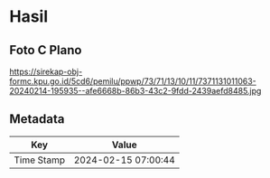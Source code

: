 # Hasil

## Foto C Plano

https://sirekap-obj-formc.kpu.go.id/5cd6/pemilu/ppwp/73/71/13/10/11/7371131011063-20240214-195935--afe6668b-86b3-43c2-9fdd-2439aefd8485.jpg


## Metadata

| Key        | Value               |
| ---------- | ------------------- |
| Time Stamp | 2024-02-15 07:00:44 |



